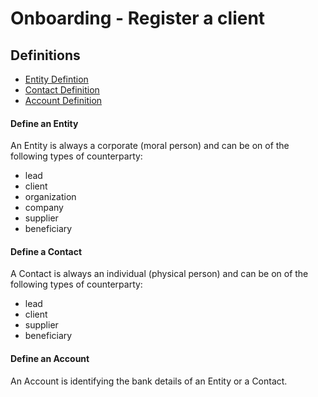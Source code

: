# Onboarding - Register a client

## Definitions ##

* [Entity Defintion](#definition_entity)
* [Contact Definition](#definition_contact)
* [Account Definition](#definition_account)

#### <a id="definition_entity"></a> Define an Entity ####

An Entity is always a corporate (moral person) and can be on of the following types of counterparty:
* lead 
* client
* organization
* company 
* supplier 
* beneficiary 

#### <a id="definition_contact"></a> Define a Contact ####

A Contact is always an individual (physical person) and can be on of the following types of counterparty:
* lead 
* client
* supplier 
* beneficiary 

#### <a id="definition_account"></a> Define an Account ####

An Account is identifying the bank details of an Entity or a Contact.
